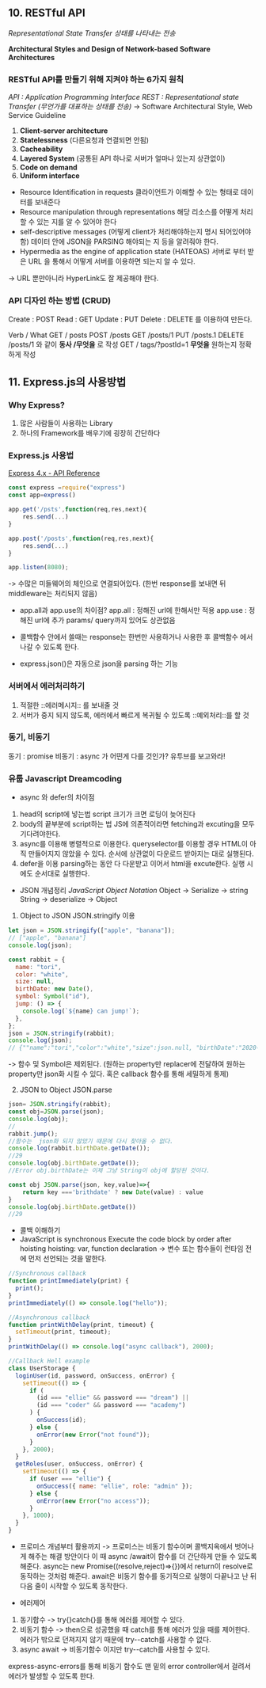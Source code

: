 ## 10. RESTful API

_Representational State Transfer_
_상태를 나타내는 전송_

**Architectural Styles and Design of Network-based Software Architectures**

### RESTful API를 만들기 위해 지켜야 하는 6가지 원칙

_API : Application Programming Interface_
_REST : Representational state Transfer (무언가를 대표하는 상태를 전송)_
-> Software Architectural Style, Web Service Guideline

1. **Client-server architecture**
2. **Statelessness**
   (다른요청과 연결되면 안됨) <HTTP>
3. **Cacheability** <HTTP>
4. **Layered System**
   (공통된 API 하나로 서버가 얼마나 있는지 상관없이)
5. **Code on demand**
6. **Uniform interface**

- Resource Identification in requests
  클라이언트가 이해할 수 있는 형태로 데이터를 보내준다
- Resource manipulation through representations
  해당 리소스를 어떻게 처리할 수 있는 지를 알 수 있어야 한다
- self-descriptive messages (어떻게 client가 처리해야하는지 명시 되어있어야함)
  데이터 안에 JSON을 PARSING 해야되는 지 등을 알려줘야 한다.
- Hypermedia as the engine of application state (HATEOAS)
  서버로 부터 받은 URL 을 통해서 어떻게 서버를 이용하면 되는지 알 수 있다.

-> URL 뿐만아니라 HyperLink도 잘 제공해야 한다.

### API 디자인 하는 방법 (CRUD)

Create : POST
Read : GET
Update : PUT
Delete : DELETE 를 이용하여 만든다.

Verb / What
GET / posts
POST /posts
GET /posts/1 PUT /posts.1 DELETE /posts/1 와 같이 **동사 /무엇을** 로 작성
GET / tags/?postId=1 **무엇을** 원하는지 정확하게 작성

## 11. Express.js의 사용방법

### Why Express?

1. 많은 사람들이 사용하는 Library
2. 하나의 Framework를 배우기에 굉장히 간단하다

### Express.js 사용법

[Express 4.x - API Reference](https://expressjs.com/en/4x/api.html)

```javascript
const express =require("express")
const app=express()

app.get('/psts',function(req,res,next){
	res.send(...)
}

app.post('/posts',function(req,res,next){
	res.send(...)
}

app.listen(8080);
```

-> 수많은 미들웨어의 체인으로 연결되어있다.
(한번 response를 보내면 뒤 middleware는 처리되지 않음)

- app.all과 app.use의 차이점?
  app.all : 정해진 url에 한해서만 적용
  app.use : 정해진 url에 추가 params/ query까지 있어도 상관없음

- 콜백함수 안에서 쓸때는 response는 한번만 사용하거나 사용한 후 콜백함수 에서 나갈 수 있도록 한다.

- express.json()은 자동으로 json을 parsing 하는 기능

### 서버에서 에러처리하기

1. 적절한 ::에러메시지:: 를 보내줄 것
2. 서버가 중지 되지 않도록, 에러에서 빠르게 복귀될 수 있도록 ::예외처리::를 할 것

### 동기, 비동기

동기 : promise
비동기 : async 가 어떤게 다를 것인가?
유투브를 보고와라!

### 유툽 Javascript Dreamcoding

- async 와 defer의 차이점

1. head의 script에 넣는법
   script 크기가 크면 로딩이 늦어진다
2. body의 끝부분에 script하는 법
   JS에 의존적이라면 fetching과 excuting을 모두 기다려야한다.
3. async를 이용해 병렬적으로 이용한다.
   queryselector를 이용할 경우 HTML이 아직 만들어지지 않았을 수 있다.
   순서에 상관없이 다운로드 받아지는 대로 실행된다.
4. defer을 이용
   parsing하는 동안 다 다운받고 이어서 html을 excute한다.
   실행 시에도 순서대로 실행한다.

- JSON 개념정리
  _JavaScript Object Notation_
  Object -> Serialize -> string
  String -> deserialize -> Object

1. Object to JSON
   JSON.stringify 이용

```javascript
let json = JSON.stringify(["apple", "banana"]);
// ["apple", "banana"]
console.log(json);

const rabbit = {
  name: "tori",
  color: "white",
  size: null,
  birthDate: new Date(),
  symbol: Symbol("id"),
  jump: () => {
    console.log(`${name} can jump!`);
  },
};
json = JSON.stringify(rabbit);
console.log(json);
// {""name":"tori","color":"white","size":json.null, "birthDate":"2020-05-29T13:20:22.670Z"}
```

-> 함수 및 Symbol은 제외된다.
(원하는 property만 replacer에 전달하여 원하는 property만 json화 시킬 수 있다. 혹은 callback 함수를 통해 세밀하게 통제)

2. JSON to Object
   JSON.parse

```javascript
json= JSON.stringify(rabbit);
const obj=JSON.parse(json);
console.log(obj);
//
rabbit.jump();
//함수는  json화 되지 않았기 때문에 다시 찾아올 수 없다.
console.log(rabbit.birthDate.getDate());
//29
console.log(obj.birthDate.getDate());
//Error obj.birthDate는 이제 그냥 String이 obj에 할당된 것이다.

const obj JSON.parse(json, key,value)=>{
	return key ==='brithdate' ? new Date(value) : value
}
console.log(obj.birthDate.getDate())
//29
```

- 콜백 이해하기
- JavaScript is synchronous
  Execute the code block by order after hoisting
  hoisting: var, function declaration
  -> 변수 또는 함수들이 런타임 전에 먼저 선언되는 것을 말한다.

```javascript
//Synchronous callback
function printImmediately(print) {
  print();
}
printImmediately(() => console.log("hello"));

//Asynchronous callback
function printWithDelay(print, timeout) {
  setTimeout(print, timeout);
}
printWithDelay(() => console.log("async callback"), 2000);

//Callback Hell example
class UserStorage {
  loginUser(id, password, onSuccess, onError) {
    setTimeout(() => {
      if (
        (id === "ellie" && password === "dream") ||
        (id === "coder" && password === "academy")
      ) {
        onSuccess(id);
      } else {
        onError(new Error("not found"));
      }
    }, 2000);
  }
  getRoles(user, onSuccess, onError) {
    setTimeout(() => {
      if (user === "ellie") {
        onSuccess({ name: "ellie", role: "admin" });
      } else {
        onError(new Error("no access"));
      }
    }, 1000);
  }
}
```

- 프로미스 개념부터 활용까지
  -> 프로미스는 비동기 함수이며 콜백지옥에서 벗어나게 해주는 해결 방안이다
  이 때 async /await이 함수를 더 간단하게 만들 수 있도록 해준다.
  async는 new Promise((resolve,reject)=>{})에서 return이 resolve로 동작하는 것처럼 해준다. await은 비동기 함수를 동기적으로 실행이 다끝나고 난 뒤 다음 줄이 시작할 수 있도록 동작한다.

- 에러제어

1. 동기함수 -> try{}catch{}를 통해 에러를 제어할 수 있다.
2. 비동기 함수 -> then으로 성공했을 때 catch를 통해 에러가 있을 때를 제어한다. 에러가 밖으로 던져지지 않기 때문에 try--catch를 사용할 수 없다.
3. async await -> 비동기함수 이지만 try--catch를 사용할 수 있다.

express-async-errors를 통해 비동기 함수도 맨 밑의 error controller에서 걸려서 에러가 발생할 수 있도록 한다.
